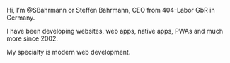 Hi, I’m @SBahrmann or Steffen Bahrmann, CEO from 404-Labor GbR in Germany.

I have been developing websites, web apps, native apps, PWAs and much more since 2002.

My specialty is modern web development.
